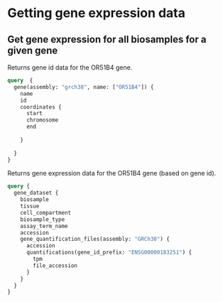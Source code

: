 # Getting gene expression data

## Get gene expression for all biosamples for a given gene

Returns gene id data for the OR51B4 gene.

```graphql
query  {
  gene(assembly: "grch38", name: ["OR51B4"]) {
    name
    id
    coordinates {
      start
      chromosome
      end
      
    }
    
  }
}
```

Returns gene expression data for the OR51B4 gene (based on gene id).

```graphql
query {
  gene_dataset {
    biosample
    tissue
    cell_compartment
    biosample_type
    assay_term_name
    accession
    gene_quantification_files(assembly: "GRCh38") {
      accession
      quantifications(gene_id_prefix: "ENSG00000183251") {
        tpm
        file_accession             
      }      
    }    
  }
}
```
<br />
